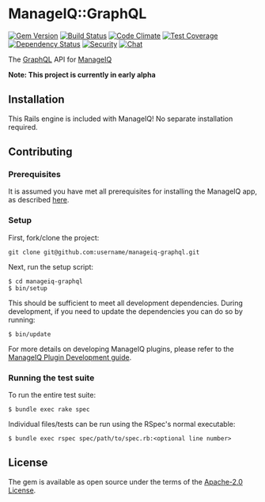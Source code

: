# ManageIQ::GraphQL

[![Gem Version](https://badge.fury.io/rb/manageiq-graphql.svg)](http://badge.fury.io/rb/manageiq-graphql)
[![Build Status](https://travis-ci.org/ManageIQ/manageiq-graphql.svg?branch=morphy)](https://travis-ci.org/ManageIQ/manageiq-graphql)
[![Code Climate](https://codeclimate.com/github/ManageIQ/manageiq-graphql.svg)](https://codeclimate.com/github/ManageIQ/manageiq-graphql)
[![Test Coverage](https://codeclimate.com/github/ManageIQ/manageiq-graphql/badges/coverage.svg)](https://codeclimate.com/github/ManageIQ/manageiq-graphql/coverage)
[![Dependency Status](https://gemnasium.com/ManageIQ/manageiq-graphql.svg)](https://gemnasium.com/ManageIQ/manageiq-graphql)
[![Security](https://hakiri.io/github/ManageIQ/manageiq-graphql/morphy.svg)](https://hakiri.io/github/ManageIQ/manageiq-graphql/morphy)
[![Chat](https://badges.gitter.im/Join%20Chat.svg)](https://gitter.im/ManageIQ/api)

The [GraphQL](http://graphql.org/) API for [ManageIQ](https://github.com/ManageIQ/manageiq)

**Note: This project is currently in early alpha**

## Installation

This Rails engine is included with ManageIQ! No separate installation required.

## Contributing

### Prerequisites

It is assumed you have met all prerequisites for installing the ManageIQ app,
as described [here](http://manageiq.org/docs/guides/developer_setup).

### Setup

First, fork/clone the project:

```plaintext
git clone git@github.com:username/manageiq-graphql.git
```

Next, run the setup script:

```plaintext
$ cd manageiq-graphql
$ bin/setup
```

This should be sufficient to meet all development dependencies. During
development, if you need to update the dependencies you can do so by running:

```plaintext
$ bin/update
```

For more details on developing ManageIQ plugins, please refer to the
[ManageIQ Plugin Development guide](http://manageiq.org/docs/guides/developer_setup/plugins).

### Running the test suite

To run the entire test suite:

```plaintext
$ bundle exec rake spec
```

Individual files/tests can be run using the RSpec's normal executable:

```plaintext
$ bundle exec rspec spec/path/to/spec.rb:<optional line number>
```

## License

The gem is available as open source under the terms of the [Apache-2.0 License](https://opensource.org/licenses/Apache-2.0).
